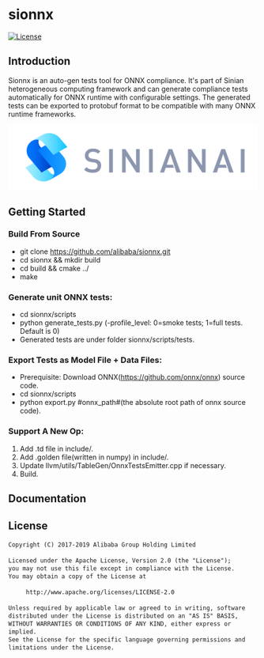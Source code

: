 # sionnx
[![License](https://img.shields.io/badge/license-Apache%202-4EB1BA.svg)](https://www.apache.org/licenses/LICENSE-2.0.html)

## Introduction
   Sionnx is an auto-gen tests tool for ONNX compliance. It's part of Sinian heterogeneous computing framework and can generate compliance tests automatically for ONNX runtime with configurable settings. The generated tests can be exported to protobuf format to be compatible with many ONNX runtime frameworks.

![sinian](logo.png "Sinian")

## Getting Started

### Build From Source

- git clone https://github.com/alibaba/sionnx.git
- cd sionnx && mkdir build
- cd build && cmake ../
- make 

### Generate unit ONNX tests:

- cd sionnx/scripts
- python generate_tests.py (-profile_level: 0=smoke tests; 1=full tests. Default is 0)
- Generated tests are under folder sionnx/scripts/tests.

### Export Tests as Model File + Data Files:

- Prerequisite: Download ONNX(https://github.com/onnx/onnx) source code.
- cd sionnx/scripts
- python export.py #onnx_path#(the absolute root path of onnx source code).

### Support A New Op:

1. Add .td file in include/.
2. Add .golden file(written in numpy) in include/.
3. Update llvm/utils/TableGen/OnnxTestsEmitter.cpp if necessary.
4. Build.

## Documentation


## License
```
Copyright (C) 2017-2019 Alibaba Group Holding Limited

Licensed under the Apache License, Version 2.0 (the "License");
you may not use this file except in compliance with the License.
You may obtain a copy of the License at

     http://www.apache.org/licenses/LICENSE-2.0

Unless required by applicable law or agreed to in writing, software
distributed under the License is distributed on an "AS IS" BASIS,
WITHOUT WARRANTIES OR CONDITIONS OF ANY KIND, either express or implied.
See the License for the specific language governing permissions and
limitations under the License.
```

